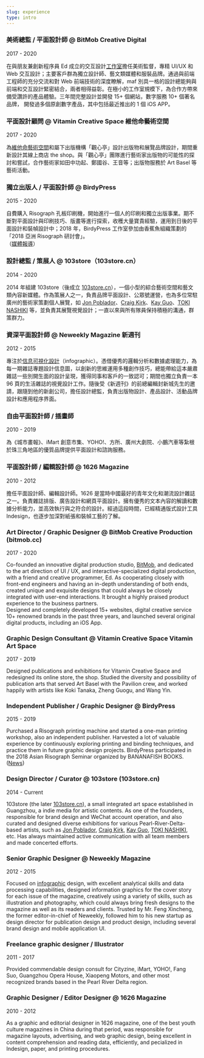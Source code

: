 ```yaml
---
slug: experience
type: intro
---
```


### 美術總監 / 平面設計師 @ BitMob Creative Digital

2017 - 2020

在與朋友兼創新程序員 Ed 成立的交互設計[工作室](https://www.bitmob.cc/)擔任美術監督，專精 UI/UX 和 Web 交互設計；主要客戶群為獨立設計師、藝文類媒體和服裝品牌。通過與前端工程師的充分交流和對 Web 前端技術的深度瞭解，maf 別具一格的設計總能夠與前端和交互設計緊密結合，兩者相得益彰。在極小的工作室規模下，為合作方帶來備受讚許的產品體驗。三年間完整設計並開發 15+ 個網站，數字服務 10+ 個著名品牌， 開發過多個原創數字產品，其中包括最近推出的 1 個 iOS APP。

### 平面設計顧問 @ Vitamin Creative Space 維他命藝術空間

2017 - 2020

為[維他命藝術空間](http://www.vitamincreativespace.art/cn/)和屬下出版機構「觀心亭」設計出版物和展覽品牌設計，期間重新設計其線上商店 the shop。與「觀心亭」團隊進行藝術家出版物的可能性的探討和嘗試，合作藝術家如田中功起、鄭國谷、王音等；出版物服務於 Art Basel 等藝術活動。

### 獨立出版人 / 平面設計師 @ BirdyPress

2015 - 2020

自費購入 Risograph 孔板印刷機，開始進行一個人的印刷和獨立出版事業。期不斷對平面設計與印刷技巧、版畫等進行探索，收穫大量寶貴經驗，運用到日後的平面設計和裝幀設計中；2018 年，BirdyPress 工作室參加由香蕉魚組織策劃的「2018 亞洲 Risograph 研討會」。<br/>（[媒體報導](https://read01.com/zh-hk/kEmm6o4.html)）

### 設計總監 / 策展人 @ 103store（103store.cn）

2014 - 2020

2014 年組建 103store（後成立 [103store.cn](https://103store.cn/)），一個小型的綜合藝術空間和藝文類內容新媒體。作為策展人之一，負責品牌平面設計、公眾號運營，也為多位常駐廣州的藝術家策劃個人展覽，如 [Jon Poblador](https://maf-works.com/work/jon-pobladors-visible-meditation-exhibition-vi)、[Craig Kirk](https://maf-works.com/work/craig-kirks-street-cartoon-exhibition-vi)、[Kay Guo](https://maf-works.com/work/a-pile-of-shit-another-type-of-jewellery-vi)、[TOKI NASHIKI](https://maf-works.com/work/from-earth-pottery-exhibition-vi) 等，並負責其展覽視覺設計；一直以來與所有隊員保持積極的溝通，群策群力。

### 資深平面設計師 @ Neweekly Magazine 新週刊

2012 - 2015

專注於[信息可視化設計](https://maf-works.com/work/infographic-collection-1)（infographic）。憑借優秀的邏輯分析和數據處理能力，為每一期雜誌專題設計信息圖，以創新的思維運用多種創作技巧，總能帶給這本嚴肅雜誌一些別開生面的設計呈現，獲得同事和客戶的一致認可；期間也獨立負責一本 96 頁的生活雜誌的視覺設計工作。隨後受《新週刊》的前總編輯封新城先生的邀請，跟隨到他的新創公司，擔任設計總監，負責出版物設計、產品設計、活動品牌設計和應用程序界面。

### 自由平面設計師 / 插畫師

2010 - 2019

為《城市畫報》、iMart 創意市集、YOHO!、方所、廣州大劇院、小鵬汽車等紮根於珠三角地區的優質品牌提供平面設計和諮詢服務。

### 平面設計師 / 編輯設計師 @ 1626 Magazine

2010 - 2012

擔任平面設計師、編輯設計師。1626 是當時中國最好的青年文化和潮流設計雜誌之一。負責雜誌排版、廣告設計和網頁平面設計。擁有優秀的文本內容的解讀和數據分析能力，並高效執行與之符合的設計。經過這段時間，已經精通版式設計工具 Indesign，也逐步加深對紙張和裝幀工藝的了解。

<!-- lang -->

### Art Director / Graphic Designer @ BitMob Creative Production (bitmob.cc)

2017 - 2020

Co-founded an innovative digital production studio, [BitMob](https://www.bitmob.cc/), and dedicated to the art direction of UI / UX, and interactive-specialized digital production, with a friend and creative programmer, Ed.
As cooperating closely with front-end engineers and having an in-depth understanding of both ends,
created unique and exquisite designs that could always be closely integrated with user-end interactions. It brought a highly praised product experience to the business partners.<br/>
Designed and completely developed 15+ websites, digital creative service 10+ renowned brands in the past three years, and launched several original digital products, including an iOS App.

### Graphic Design Consultant @ Vitamin Creative Space Vitamin Art Space

2017 - 2019

Designed publications and exhibitions for Vitamin Creative Space and redesigned its online store, the shop. Studied the diversity and possibility of publication arts that served Art Basel with the Pavilion crew, and worked happily with artists like Koki Tanaka, Zheng Guogu, and Wang Yin.

### Independent Publisher / Graphic Designer @ BirdyPress

2015 - 2019

Purchased a Risograph printing machine and started a one-man printing workshop, also an independent publisher. Harvested a lot of valuable experience by continuously exploring printing and binding techniques, and practice them in future graphic design projects. BirdyPress participated in the 2018 Asian Risograph Seminar organized by BANANAFISH BOOKS. ([News](https://read01.com/zh-hk/kEmm6o4.html))

### Design Director / Curator @ 103store (103store.cn)

2014 - Current

103store (the later [103store.cn](https://103store.cn/)), a small integrated art space established in Guangzhou, a indie media for artistic contents. As one of the founders, responsible for brand design and WeChat account operation, and also curated and designed diverse exhibitions for various Pearl-River-Delta-based artists, such as [Jon Poblador](https://maf-works.com/work/jon-pobladors-visible-meditation-exhibition-vi), [Craig Kirk](https://maf-works.com/work/craig-kirks-street-cartoon-exhibition-vi), [Kay Guo](https://maf-works.com/work/a-pile-of-shit-another-type-of-jewellery-vi), [TOKI NASHIKI](https://maf-works.com/work/from-earth-pottery-exhibition-vi), etc. Has always maintained active communication with all team members and made concerted efforts.

### Senior Graphic Designer @ Neweekly Magazine

2012 - 2015

Focused on [infographic](https://maf-works.com/work/infographic-collection-1) design, with excellent analytical skills and data processing capabilities, designed information graphics for the cover story for each issue of the magazine, creatively using a variety of skills, such as illustration and photography, which could always bring fresh designs to the magazine as well as its readers and clients. Trusted by Mr. Feng Xincheng, the former editor-in-chief of Neweekly, followed him to his new startup as design director for publication design and product design, including several brand design and mobile application UI.

### Freelance graphic designer / Illustrator

2011 - 2017

Provided commendable design consult for Cityzine, iMart, YOHO!, Fang Suo, Guangzhou Opera House, Xiaopeng Motors, and other most recognized brands based in the Pearl River Delta region.

### Graphic Designer / Editor Designer @ 1626 Magazine

2010 - 2012

As a graphic and editorial designer in 1626 magazine, one of the best youth culture magazines in China during that period, was responsible for magazine layouts, advertising, and web graphic design, being excellent in content comprehension and reading data, efficiently, and pecialized in Indesign, paper, and printing procedures.
